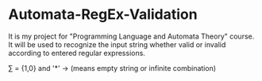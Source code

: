 # Automata-RegEx-Validation
It is my project for "Programming Language and Automata Theory" course.
 It will be used to recognize the input string whether valid or invalid according to entered regular expressions.
 
  ∑ = {1,0} and '*' -> (means empty string or infinite combination)
